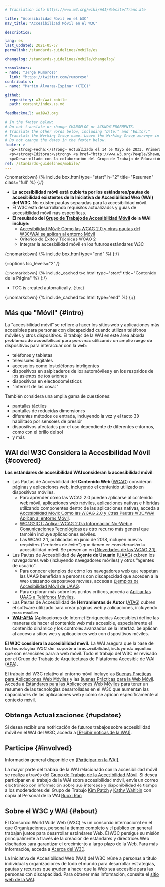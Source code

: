 ```yaml
---
# Translation info https://www.w3.org/wiki/WAI/Website/Translate

title: "Accesibilidad Móvil en el W3C"
nav_title: "Accesibilidad Móvil en el W3C"

description: 

lang: es
last_updated: 2021-05-17
permalink: /standards-guidelines/mobile/es

changelog: /standards-guidelines/mobile/changelog/

translators:
- name: "Jorge Rumoroso"
  link: "https://twitter.com/rumoroso"
contributors:
- name: "Martín Álvarez-Espinar (CTIC)"

github:
  repository: w3c/wai-mobile
  path: content/index.es.md

feedbackmail: wai@w3.org

# In the footer below:
# Do not translate or change CHANGELOG or ACKNOWLEDGEMENTS.
# Translate the other words below, including "Date:" and "Editor:"
# Translate the Working Group name. Leave the Working Group acronym in English.
# Do not change the dates in the footer below.
footer: >
  <p><strong>Fecha:</strong> Actualizado el 14 de Mayo de 2021. Primera publicación en Enero de 2008. CHANGELOG.</p>
  <p><strong>Editora:</strong> <a href="http://www.w3.org/People/Shawn/">Shawn Lawton Henry</a>. Colaboradora: <a href="http://www.w3.org/People/Brewer/">Judy Brewer</a>.</p>
  <p>Desarrollado con la colaboración del Grupo de Trabajo de Educación y Divulgación (<a href="http://www.w3.org/WAI/EO/">EOWG</a>).</p>
ref: /standards-guidelines/mobile/
---
```


{::nomarkdown}
{% include box.html type="start" h="2" title="Resumen" class="full" %}
{:/}

-   **La accesibilidad móvil está cubierta por los estándares/pautas de accesibilidad existentes de la Iniciativa de Accesibilidad Web (WAI) del W3C**. No existen pautas separadas para la accesibilidad móvil.
-   El W3C está desarrollando requisitos actualizados y guías de accesibilidad móvil más específicas.
-   **El resultado del [Grupo de Trabajo de Accesibilidad Móvil](https://www.w3.org/WAI/GL/mobile-a11y-tf/) de la WAI incluye:**
    -   [Accesibilidad Móvil: Cómo las WCAG 2.0 y otras pautas del W3C/WAI se aplican al entorno Móvil](http://www.w3.org/TR/mobile-accessibility-mapping/)
    -   Criterios de Éxito y Técnicas WCAG 2
    -   Integrar la accesibilidad móvil en los futuros estándares W3C

{::nomarkdown}
{% include box.html type="end" %}
{:/}


{::options toc_levels="2" /}

{::nomarkdown}
{% include_cached toc.html type="start" title="Contenido de la Página" %}
{:/}

-   TOC is created automatically.
{:toc}

{::nomarkdown}
{% include_cached toc.html type="end" %}
{:/}

## Más que "Móvil" {#intro}

La "accesibilidad móvil" se refiere a hacer los sitios web y aplicaciones más accesibles para personas con discapacidad cuando utilizan teléfonos móviles y otros dispositivos. El trabajo de la WAI en este área aborda problemas de accesibilidad para personas utilizando un amplio rango de dispositivos para interactuar con la web:

-   teléfonos y tabletas
-   televisores digitales
-   accesorios como los teléfonos inteligentes
-   dispositivos en salpicaderos de los automóviles y en los respaldos de los asientos de los aviones
-   dispositivos en electrodomésticos
-   "Internet de las cosas"

También considera una amplia gama de cuestiones:

-   pantallas táctiles
-   pantallas de reducidas dimensiones
-   diferentes métodos de entrada, incluyendo la voz y el tacto 3D habilitado por sensores de presión
-   dispositivos afectados por el uso dependiente de diferentes entornos, como con el brillo del sol
-   y más

## WAI del W3C Considera la Accesibilidad Móvil {#covered}

**Los estándares de accesibilidad WAI consideran la accesibilidad móvil**:

-   Las Pautas de Accesibilidad del **Contenido Web** ([WCAG](/standards-guidelines/wcag/)) consideran páginas y aplicaciones web, incluyendo el contenido utilizado en dispositivos móviles.
    -   Para aprender cómo las WCAG 2.0 pueden aplicarse al contenido web móvil, aplicaciones web móviles, aplicaciones nativas e híbridas utilizando componentes dentro de las aplicaciones nativas, acceda a [Accesibilidad Móvil: Cómo las WCAG 2.0 y Otras Pautas W3C/WAI Aplican al entorno Móvil](http://www.w3.org/TR/mobile-accessibility-mapping/).
    -   [WCAG2ICT: Aplicar WCAG 2.0 a Información No-Web y Comunicaciones Tecnológicas](/standards-guidelines/wcag/non-web-ict/) es otro recurso más general que también incluye aplicaciones móviles.
    -   Las WCAG 2.1, publicadas en junio de 2018, incluyen nuevos requisitos ("criterios de éxito") que tienen en consideración la accesibilidad móvil. Se presentan en [[Novedades de las WCAG 2.1]](/standards-guidelines/wcag/new-in-21/).
-   Las Pautas de Accesibilidad de **Agente de Usuario**  ([UAAG](/standards-guidelines/uaag/)) cubren los navegadores web (incluyendo navegadores móviles) y otros "agentes de usuario".
    -   Para conocer ejemplos de cómo los navegadores web que respetan las UAAG benefician a personas con discapacidad que acceden a la Web utilizando dispositivos móviles, acceda a [Ejemplos de Accesibilidad Móvil de UAAG](http://www.w3.org/TR/IMPLEMENTING-UAAG20/mobile).
    -   Para explorar más sobre los puntos críticos, acceda a [Aplicar las UAAG a Teléfonos Móviles](http://www.w3.org/WAI/UA/work/wiki/Applying_UAAG_to_Mobile_Phones).
-   Las Pautas de Accesibilidad de **Herramientas de Autor** ([ATAG](/standards-guidelines/atag/)) cubren el software utilizado para crear páginas web y aplicaciones, incluyendo para móviles.
-   **[WAI-ARIA](/standards-guidelines/aria/)** (Aplicaciones de Internet Enriquecidas Accesibles) define las maneras de hacer el contenido web más accesible, especialmente el contenido dinámico y los controles avanzados de la interfaz. Se aplican al acceso a sitios web y aplicaciones web con dispositivos móviles.

**El W3C considera la accesibilidad móvil.** La WAI asegura que la base de las tecnologías W3C den soporte a la accesibilidad, incluyendo aquellas que son esenciales para la web móvil. Todo el trabajo del W3C es revisado por el Grupo de Trabajo de Arquitecturas de Plataforma Accesible de WAI ([APA](https://www.w3.org/WAI/APA/)).

El trabajo del W3C relativo al entorno móvil incluye las [Buenas Prácticas para Aplicaciones Web Móviles](http://www.w3.org/TR/mwabp/) y las [Buenas Prácticas para la Web Móvil](http://www.w3.org/TR/mobile-bp/). Acceda a [Estándares para las Aplicaciones Web Móviles](http://www.w3.org/Mobile/mobile-web-app-state/) para tener un resumen de las tecnologías desarrolladas en el W3C que aumentan las capacidades de las aplicaciones web y cómo se aplican específicamente al contexto móvil.

## Obtenga Actualizaciones {#updates}

Si desea recibir una notificación de futuros trabajos sobre accesibilidad móvil en el WAI del W3C, acceda a [[Recibir noticas de la WAI]](/news/subscribe/).

## Participe {#involved}

Información general disponible en [[Participar en la WAI]](/about/participating/).

La mayor parte del trabajo de la WAI relacionado con la accesibilidad móvil se realiza a través del [Grupo de Trabajo de la Accesibilidad Móvil](https://www.w3.org/WAI/GL/mobile-a11y-tf/). Si desea participar en el trabajo de la WAI sobre accesibilidad móvil, envíe un correo electrónico con información sobre sus intereses y disponibilidad de tiempo a los moderadores del Grupo de Trabajo [Kim Patch](mailto:Kim@redstartsystems.com) y [Kathy Wahlbin](mailto:kathy@interactiveaccessibility.com) con copia al Personal de la WAI [Ruoxi Ran](mailto:ran@w3.org).

## Sobre el W3C y WAI {#about}

El Consorcio World Wide Web (W3C) es un consorcio internacional en el que Organizaciones, personal a tiempo completo y el público en general trabajan juntos para desarrollar estándares Web. El W3C persigue su misión principalmente a través de la creación de estándares y directrices Web diseñados para garantizar el crecimiento a largo plazo de la Web. Para más información, acceda a [Acerca del W3C](http://www.w3.org/Consortium/).

La Iniciativa de Accesibilidad Web (WAI) del W3C reúne a personas a título individual y organizaciones de todo el mundo para desarrollar estrategias, pautas y recursos que ayuden a hacer que la Web sea accesible para las personas con discapacidad. Para obtener más información, consulte el [sitio web de la WAI](http://www.w3.org/WAI/).
